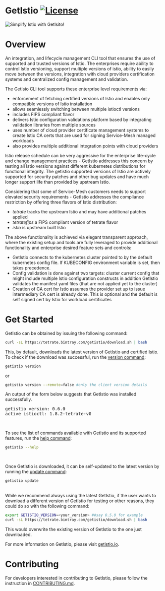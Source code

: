 # GetIstio [![License](https://img.shields.io/badge/License-Apache%202.0-blue.svg)](https://opensource.org/licenses/Apache-2.0)

![Simplify Istio with GetIsito!](getIstio.png)

# Overview

An integration, and lifecycle management CLI tool that ensures the use of supported and trusted versions of Istio. The enterprises require ability to control Istio versioning, support multiple versions of istio, ability to easily move between the versions, integration with cloud providers certification systems and centralized config management and validation. 

The GetIsio CLI tool supports these enterprise level requirements via:

- enforcement of fetching certified versions of Istio and enables only compatible versions of Istio installation
- allows seamlessly switching between multiple istioctl versions
- includes FIPS compliant flavor
- delivers Istio configuration validations platform based by integrating validation libraries from multiple sources
- uses number of cloud provider certificate management systems to create Istio CA certs that are used for signing Service-Mesh managed workloads 
- also provides multiple additional integration points with cloud providers

Istio release schedule can be very aggressive for the enterprise life-cycle and change management practices - GetIstio addresses this concern by testing all Istio versions against different kubernetes distributions for functional integrity. The getistio supported versions of Istio are actively supported for security patches and other bug updates and have much longer support life than provided by upstream Istio.

Considering that some of Service-Mesh customers needs to support elevated security requirements - GetIstio addresses the compliance restriction by offering three flavors of Istio distribution:

- _tetrate_ tracks the upstream Istio and may have additional patches applied
- _tetratefips_ a FIPS compliant version of tetrate flavor
- _istio_ is upstream built Istio

The above functionality is achieved via elegant transparent approach, where the existing setup and tools are fully leveraged to provide additional functionality and enterprise desired feature sets and controls:

- GetIstio connects to the kubernetes cluster pointed to by the default kubernetes config file. If KUBECONFIG environment variable is set, then takes precedence.
- Config validation is done against two targets:
cluster current config that might include multiple Istio configuration constructs
in addition GetIstio validates the manifest yaml files (that are not applied yet to the cluster)
- Creation of CA cert for Istio assumes the provider set up to issue intermediary CA cert is already done. This is optional and the default is self signed cert by Istio for workload certificates

# Get Started

GetIstio can be obtained by issuing the following command:

```sh
curl -sL https://tetrate.bintray.com/getistio/download.sh | bash
```

This, by default, downloads the latest version of GetIstio and certified Istio. To check if the download was successful, run the [version command](/doc/en/getistio-cli/reference/getistio_version/_index.md):

```sh
getistio version
```

or

```sh
getistio version --remote=false #only the client version details
```

An output of the form below suggests that GetIstio was installed successfully.
<pre>getistio version: 0.6.0
active istioctl: 1.8.2-tetrate-v0
</pre>

<br />

To see the list of commands available with GetIstio and its supported features, run the [help command](/doc/en/getistio-cli/reference/getistio_help/_index.md):

```sh
getistio --help
```

<br />

Once GetIstio is downloaded, it can be self-updated to the latest version by running the [update command](/doc/en/getistio-cli/reference/getistio_update/_index.md):

```sh
getistio update
```

<br />
While we recommend always using the latest GetIstio, if the user wants to download a different version of GetIstio for testing or other reasons, they could do so with the following command:

```sh
export GETISTIO_VERSION=<your_version> ##say 0.5.0 for example
curl -sL https://tetrate.bintray.com/getistio/download.sh | bash
```
This would overwrite the existing version of GetIstio to the one just downloaded.

For more information on GetIstio, please visit [getistio.io](https://getistio.io).

# Contributing

For developers interested in contributing to GetIstio, please follow the instruction in [CONTRIBUTING.md](CONTRIBUTING.md).
